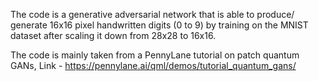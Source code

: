 The code is a generative adversarial network that is able to produce/ generate 16x16 pixel handwritten digits (0 to 9) by training on the MNIST dataset after scaling it down from 28x28 to 16x16.

The code is mainly taken from a PennyLane tutorial on patch quantum GANs,
Link - https://pennylane.ai/qml/demos/tutorial_quantum_gans/
